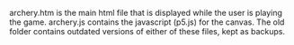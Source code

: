 archery.htm is the main html file that is displayed while the user is playing the game.
archery.js contains the javascript (p5.js) for the canvas.
The old folder contains outdated versions of either of these files, kept as backups.
